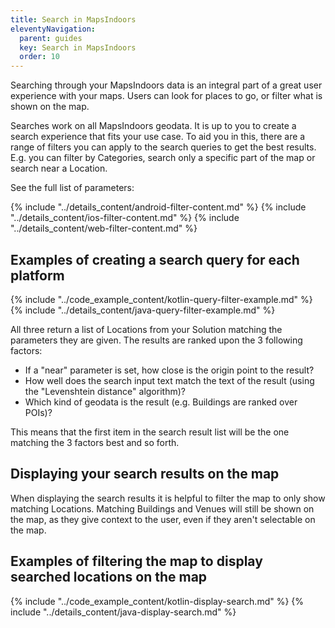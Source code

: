 ```yaml
---
title: Search in MapsIndoors
eleventyNavigation:
  parent: guides
  key: Search in MapsIndoors
  order: 10
---
```


Searching through your MapsIndoors data is an integral part of a great user experience with your maps. Users can look for places to go, or filter what is shown on the map.

Searches work on all MapsIndoors geodata. It is up to you to create a search experience that fits your use case. To aid you in this, there are a range of filters you can apply to the search queries to get the best results. E.g. you can filter by Categories, search only a specific part of the map or search near a Location.

See the full list of parameters:

<mi-tabs>
    <mi-tab label="Android" tab-for="android"></mi-tab>
    <mi-tab label="iOS" tab-for="ios"></mi-tab>
    <mi-tab label="Web" tab-for="web"></mi-tab>
    <mi-tab-panel id="android">
    {% include "../details_content/android-filter-content.md" %}
    </mi-tab-panel>
    <mi-tab-panel id="ios">
    {% include "../details_content/ios-filter-content.md" %}
    </mi-tab-panel>
    <mi-tab-panel id="web">
    {% include "../details_content/web-filter-content.md" %}
    </mi-tab-panel>
</mi-tabs>

## Examples of creating a search query for each platform

<mi-tabs>
    <mi-tab label="Android - Kotlin" tab-for="androidKotlin"></mi-tab>
    <mi-tab label="Android - Java" tab-for="androidJava"></mi-tab>
    <mi-tab label="iOS" tab-for="ios"></mi-tab>
    <mi-tab label="Web" tab-for="web"></mi-tab>
    <mi-tab-panel id="androidKotlin">
    {% include "../code_example_content/kotlin-query-filter-example.md" %}
    </mi-tab-panel>
    <mi-tab-panel id="androidJava">
    {% include "../details_content/java-query-filter-example.md" %}
    </mi-tab-panel>
    <mi-tab-panel id="ios">
    </mi-tab-panel>
    <mi-tab-panel id="web">
    </mi-tab-panel>
</mi-tabs>

All three return a list of Locations from your Solution matching the parameters they are given. The results are ranked upon the 3 following factors:

* If a "near" parameter is set, how close is the origin point to the result?
* How well does the search input text match the text of the result (using the "Levenshtein distance" algorithm)?
* Which kind of geodata is the result (e.g. Buildings are ranked over POIs)?

This means that the first item in the search result list will be the one matching the 3 factors best and so forth.

## Displaying your search results on the map

When displaying the search results it is helpful to filter the map to only show matching Locations. Matching Buildings and Venues will still be shown on the map, as they give context to the user, even if they aren't selectable on the map.

## Examples of filtering the map to display searched locations on the map

<mi-tabs>
    <mi-tab label="Android - Kotlin" tab-for="androidKotlin"></mi-tab>
    <mi-tab label="Android - Java" tab-for="androidJava"></mi-tab>
    <mi-tab label="iOS" tab-for="ios"></mi-tab>
    <mi-tab label="Web" tab-for="web"></mi-tab>
    <mi-tab-panel id="androidKotlin">
    {% include "../code_example_content/kotlin-display-search.md" %}
    </mi-tab-panel>
    <mi-tab-panel id="androidJava">
    {% include "../details_content/java-display-search.md" %}
    </mi-tab-panel>
    <mi-tab-panel id="ios">
    </mi-tab-panel>
    <mi-tab-panel id="web">
    </mi-tab-panel>
</mi-tabs>

